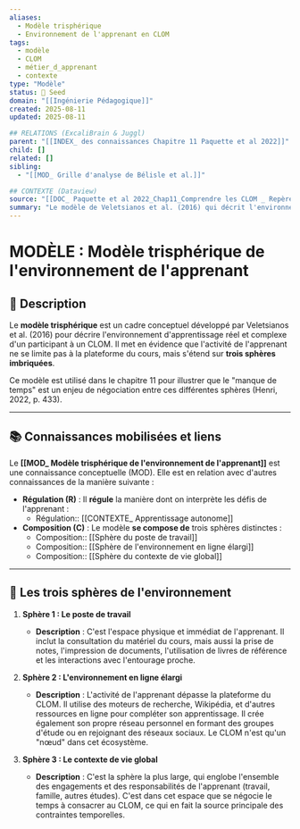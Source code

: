 ```yaml
---
aliases:
  - Modèle trisphérique
  - Environnement de l'apprenant en CLOM
tags:
  - modèle
  - CLOM
  - métier_d_apprenant
  - contexte
type: "Modèle"
status: 🌱 Seed
domain: "[[Ingénierie Pédagogique]]"
created: 2025-08-11
updated: 2025-08-11

## RELATIONS (ExcaliBrain & Juggl)
parent: "[[INDEX_ des connaissances Chapitre 11 Paquette et al 2022]]"
child: []
related: []
sibling:
  - "[[MOD_ Grille d'analyse de Bélisle et al.]]"

## CONTEXTE (Dataview)
source: "[[DOC_ Paquette et al 2022_Chap11_Comprendre les CLOM _ Repères pour aborder leur conception]]"
summary: "Le modèle de Veletsianos et al. (2016) qui décrit l'environnement d'apprentissage d'un participant à un CLOM en trois sphères imbriquées : le poste de travail, l'environnement en ligne élargi, et le contexte de vie global."
---
```


# MODÈLE : Modèle trisphérique de l'environnement de l'apprenant

## 📌 Description
Le **modèle trisphérique** est un cadre conceptuel développé par Veletsianos et al. (2016) pour décrire l'environnement d'apprentissage réel et complexe d'un participant à un CLOM. Il met en évidence que l'activité de l'apprenant ne se limite pas à la plateforme du cours, mais s'étend sur **trois sphères imbriquées**.

Ce modèle est utilisé dans le chapitre 11 pour illustrer que le "manque de temps" est un enjeu de négociation entre ces différentes sphères (Henri, 2022, p. 433).

---
## 📚 Connaissances mobilisées et liens
Le **[[MOD_ Modèle trisphérique de l'environnement de l'apprenant]]** est une connaissance conceptuelle (MOD). Elle est en relation avec d'autres connaissances de la manière suivante :

- **Régulation (R)** : Il **régule** la manière dont on interprète les défis de l'apprenant :
    - Régulation:: [[CONTEXTE_ Apprentissage autonome]]
- **Composition (C)** : Le modèle **se compose de** trois sphères distinctes :
    - Composition:: [[Sphère du poste de travail]]
    - Composition:: [[Sphère de l'environnement en ligne élargi]]
    - Composition:: [[Sphère du contexte de vie global]]

---

## 🔄 Les trois sphères de l'environnement

1.  **Sphère 1 : Le poste de travail**
    - **Description** : C'est l'espace physique et immédiat de l'apprenant. Il inclut la consultation du matériel du cours, mais aussi la prise de notes, l'impression de documents, l'utilisation de livres de référence et les interactions avec l'entourage proche.

2.  **Sphère 2 : L'environnement en ligne élargi**
    - **Description** : L'activité de l'apprenant dépasse la plateforme du CLOM. Il utilise des moteurs de recherche, Wikipédia, et d'autres ressources en ligne pour compléter son apprentissage. Il crée également son propre réseau personnel en formant des groupes d'étude ou en rejoignant des réseaux sociaux. Le CLOM n'est qu'un "nœud" dans cet écosystème.

3.  **Sphère 3 : Le contexte de vie global**
    - **Description** : C'est la sphère la plus large, qui englobe l'ensemble des engagements et des responsabilités de l'apprenant (travail, famille, autres études). C'est dans cet espace que se négocie le temps à consacrer au CLOM, ce qui en fait la source principale des contraintes temporelles.